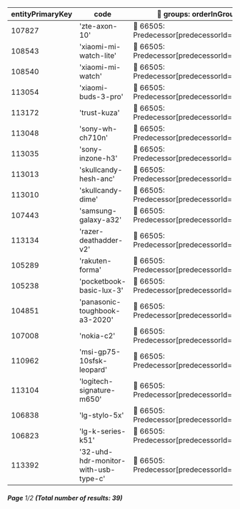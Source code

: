 | entityPrimaryKey | code                                 | 🔗 groups: orderInGroup                     |
| ---------------- | ------------------------------------ | ------------------------------------------- |
| 107827           | 'zte-axon-10'                        | 🔗 66505: Predecessor[predecessorId=-1]     |
| 108543           | 'xiaomi-mi-watch-lite'               | 🔗 66505: Predecessor[predecessorId=107827] |
| 108540           | 'xiaomi-mi-watch'                    | 🔗 66505: Predecessor[predecessorId=108543] |
| 113054           | 'xiaomi-buds-3-pro'                  | 🔗 66505: Predecessor[predecessorId=108540] |
| 113172           | 'trust-kuza'                         | 🔗 66505: Predecessor[predecessorId=113054] |
| 113048           | 'sony-wh-ch710n'                     | 🔗 66505: Predecessor[predecessorId=113172] |
| 113035           | 'sony-inzone-h3'                     | 🔗 66505: Predecessor[predecessorId=113048] |
| 113013           | 'skullcandy-hesh-anc'                | 🔗 66505: Predecessor[predecessorId=113035] |
| 113010           | 'skullcandy-dime'                    | 🔗 66505: Predecessor[predecessorId=113013] |
| 107443           | 'samsung-galaxy-a32'                 | 🔗 66505: Predecessor[predecessorId=113010] |
| 113134           | 'razer-deathadder-v2'                | 🔗 66505: Predecessor[predecessorId=107443] |
| 105289           | 'rakuten-forma'                      | 🔗 66505: Predecessor[predecessorId=113134] |
| 105238           | 'pocketbook-basic-lux-3'             | 🔗 66505: Predecessor[predecessorId=105289] |
| 104851           | 'panasonic-toughbook-a3-2020'        | 🔗 66505: Predecessor[predecessorId=105238] |
| 107008           | 'nokia-c2'                           | 🔗 66505: Predecessor[predecessorId=104851] |
| 110962           | 'msi-gp75-10sfsk-leopard'            | 🔗 66505: Predecessor[predecessorId=107008] |
| 113104           | 'logitech-signature-m650'            | 🔗 66505: Predecessor[predecessorId=110962] |
| 106838           | 'lg-stylo-5x'                        | 🔗 66505: Predecessor[predecessorId=113104] |
| 106823           | 'lg-k-series-k51'                    | 🔗 66505: Predecessor[predecessorId=106838] |
| 113392           | '32-uhd-hdr-monitor-with-usb-type-c' | 🔗 66505: Predecessor[predecessorId=106823] |

###### **Page** 1/2 **(Total number of results: 39)**
